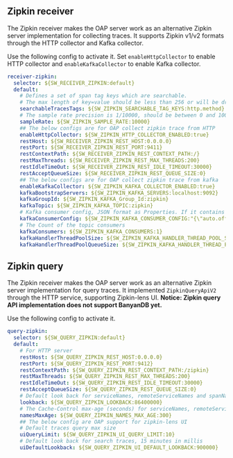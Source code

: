 ## Zipkin receiver
The Zipkin receiver makes the OAP server work as an alternative Zipkin server implementation for collecting traces. 
It supports Zipkin v1/v2 formats through the HTTP collector and Kafka collector.

Use the following config to activate it.
Set `enableHttpCollector` to enable HTTP collector and `enableKafkaCollector` to enable Kafka collector.

```yaml
receiver-zipkin:
  selector: ${SW_RECEIVER_ZIPKIN:default}
  default:
    # Defines a set of span tag keys which are searchable.
    # The max length of key=value should be less than 256 or will be dropped.
    searchableTracesTags: ${SW_ZIPKIN_SEARCHABLE_TAG_KEYS:http.method}
    # The sample rate precision is 1/10000, should be between 0 and 10000
    sampleRate: ${SW_ZIPKIN_SAMPLE_RATE:10000}
    ## The below configs are for OAP collect zipkin trace from HTTP
    enableHttpCollector: ${SW_ZIPKIN_HTTP_COLLECTOR_ENABLED:true}
    restHost: ${SW_RECEIVER_ZIPKIN_REST_HOST:0.0.0.0}
    restPort: ${SW_RECEIVER_ZIPKIN_REST_PORT:9411}
    restContextPath: ${SW_RECEIVER_ZIPKIN_REST_CONTEXT_PATH:/}
    restMaxThreads: ${SW_RECEIVER_ZIPKIN_REST_MAX_THREADS:200}
    restIdleTimeOut: ${SW_RECEIVER_ZIPKIN_REST_IDLE_TIMEOUT:30000}
    restAcceptQueueSize: ${SW_RECEIVER_ZIPKIN_REST_QUEUE_SIZE:0}
    ## The below configs are for OAP collect zipkin trace from kafka
    enableKafkaCollector: ${SW_ZIPKIN_KAFKA_COLLECTOR_ENABLED:true}
    kafkaBootstrapServers: ${SW_ZIPKIN_KAFKA_SERVERS:localhost:9092}
    kafkaGroupId: ${SW_ZIPKIN_KAFKA_Group_Id:zipkin}
    kafkaTopic: ${SW_ZIPKIN_KAFKA_TOPIC:zipkin}
    # Kafka consumer config, JSON format as Properties. If it contains the same key with above, would override.
    kafkaConsumerConfig: ${SW_ZIPKIN_KAFKA_CONSUMER_CONFIG:"{\"auto.offset.reset\":\"earliest\",\"enable.auto.commit\":true}"}
    # The Count of the topic consumers
    kafkaConsumers: ${SW_ZIPKIN_KAFKA_CONSUMERS:1}
    kafkaHandlerThreadPoolSize: ${SW_ZIPKIN_KAFKA_HANDLER_THREAD_POOL_SIZE:-1}
    kafkaHandlerThreadPoolQueueSize: ${SW_ZIPKIN_KAFKA_HANDLER_THREAD_POOL_QUEUE_SIZE:-1}

```

## Zipkin query
The Zipkin receiver makes the OAP server work as an alternative Zipkin server implementation for query traces. 
It implemented `ZipkinQueryApiV2` through the HTTP service, supporting Zipkin-lens UI.
**Notice: Zipkin query API implementation does not support BanyanDB yet.**

Use the following config to activate it.

```yaml
query-zipkin:
  selector: ${SW_QUERY_ZIPKIN:default}
  default:
    # For HTTP server
    restHost: ${SW_QUERY_ZIPKIN_REST_HOST:0.0.0.0}
    restPort: ${SW_QUERY_ZIPKIN_REST_PORT:9412}
    restContextPath: ${SW_QUERY_ZIPKIN_REST_CONTEXT_PATH:/zipkin}
    restMaxThreads: ${SW_QUERY_ZIPKIN_REST_MAX_THREADS:200}
    restIdleTimeOut: ${SW_QUERY_ZIPKIN_REST_IDLE_TIMEOUT:30000}
    restAcceptQueueSize: ${SW_QUERY_ZIPKIN_REST_QUEUE_SIZE:0}
    # Default look back for serviceNames, remoteServiceNames and spanNames, 1 day in millis
    lookback: ${SW_QUERY_ZIPKIN_LOOKBACK:86400000}
    # The Cache-Control max-age (seconds) for serviceNames, remoteServiceNames and spanNames
    namesMaxAge: ${SW_QUERY_ZIPKIN_NAMES_MAX_AGE:300}
    ## The below config are OAP support for zipkin-lens UI
    # Default traces query max size
    uiQueryLimit: ${SW_QUERY_ZIPKIN_UI_QUERY_LIMIT:10}
    # Default look back for search traces, 15 minutes in millis
    uiDefaultLookback: ${SW_QUERY_ZIPKIN_UI_DEFAULT_LOOKBACK:900000}
```
